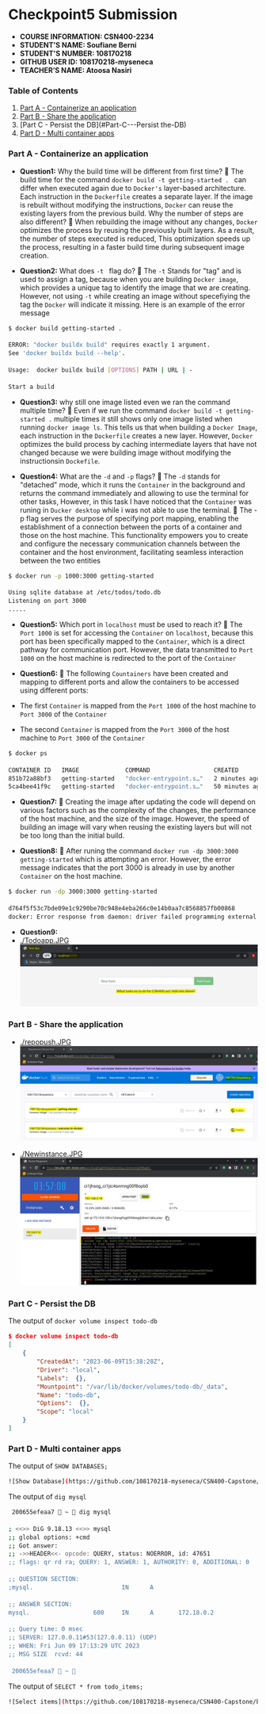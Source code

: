 # Checkpoint5 Submission

- **COURSE INFORMATION: CSN400-2234**
- **STUDENT’S NAME: Soufiane Berni**
- **STUDENT'S NUMBER: 108170218**
- **GITHUB USER ID: 108170218-myseneca**
- **TEACHER’S NAME: Atoosa Nasiri**

### Table of Contents
1. [Part A - Containerize an application](#Part-A---Containerize-an-application)
2. [Part B - Share the application](#Part-B---hare-the-application)
3. [Part C - Persist the DB](#Part-C---Persist the-DB)
4. [Part D - Multi container apps](#Part-D---Multi-container-apps)


### Part A - Containerize an application
- **Question1:** 
Why the build time will be different from first time?
🐳 The build time for the command `docker build -t getting-started . ` can differ when executed again due to `Docker's` layer-based architecture. Each instruction in the `Dockerfile` creates a separate layer. If the image is rebuilt without modifying the instructions, `Docker` can reuse the existing layers from the previous build. 
Why the number of steps are also different?
🐳 When rebuilding the image without any changes, `Docker` optimizes the process by reusing the previously built layers. As a result, the number of steps executed is reduced, This optimization speeds up the process, resulting in a faster build time during subsequent image creation.

- **Question2:**
What does `-t ` flag do? 
🐳 The `-t` Stands for "tag" and is used to assign a tag, because when you are building `Docker image`, which provides a unique tag to identify the image that we are creating. However, not using `-t` while creating an image without specefiying the tag the `Docker` will indicate it missing. Here is an example of the error message

```bash
$ docker build getting-started .

ERROR: "docker buildx build" requires exactly 1 argument.
See 'docker buildx build --help'.

Usage:  docker buildx build [OPTIONS] PATH | URL | -     

Start a build
```

- **Question3:**
why still one image listed even we ran the command multiple time?
🐳 Even if we run the command `docker build -t getting-started .` multiple times it still shows only one image listed when running `docker image ls`. This tells us that when building a `Docker Image`, each instruction in the `Dockerfile` creates a new layer. However, `Docker` optimizes the build process by caching intermediate layers that have not changed because we were building image without modifying the instructionsin `Dockefile`.

- **Question4:**
What are the `-d` and `-p` flags?
🐳 The `-d` stands for "detached" mode, which it runs the `Container` in the background and returns the command immediately and allowing to use the terminal for other tasks, However, in this task I have noticed that the `Container` was runing in `Ducker desktop` while i was not able to use the terminal.
🐳 The -p flag serves the purpose of specifying port mapping, enabling the establishment of a connection between the ports of a container and those on the host machine. This functionality empowers you to create and configure the necessary communication channels between the container and the host environment, facilitating seamless interaction between the two entities
 
```bash
$ docker run -p 1000:3000 getting-started

Using sqlite database at /etc/todos/todo.db
Listening on port 3000
.....
````


- **Question5:**
Which port in `localhost` must be used to reach it?
🐳 The `Port 1000` is set for accessing the `Container` on `localhost`, because this port has been specifically mapped to the `Container`, which is a direct pathway for communication port. However, the data transmitted to `Port 1000` on the host machine is redirected to the port of the `Container`

- **Question6:**
🐳 The following `Countainers` have been created and mapping to different ports and allow the containers to be accessed using different ports:
- The first `Container` is mapped from the `Port 1000` of the host machine to `Port 3000` of the `Container`
- The second `Container` is mapped from the `Port 3000` of the host machine to `Port 3000` of the `Container`

```bash
$ docker ps

CONTAINER ID   IMAGE             COMMAND                  CREATED          STATUS          PORTS                    NAMES
851b72a88bf3   getting-started   "docker-entrypoint.s…"   2 minutes ago    Up 2 minutes    0.0.0.0:1000->3000/tcp   eloquent_lehmann
5ca4bee41f9c   getting-started   "docker-entrypoint.s…"   50 minutes ago   Up 50 minutes   0.0.0.0:3000->3000/tcp   magical_dubinsky
```

- **Question7:**
🐳 Creating the image after updating the code will depend on various factors such as the complexity of the changes, the performance of the host machine, and the size of the image. However, the speed of building an image will vary when reusing the existing layers but will not be too long than the initial build.

- **Question8:**
🐳 After runing the command `docker run -dp 3000:3000 getting-started` which is attempting an error. However, the error message indicates that the port 3000 is already in use by another `Container` on the host machine.

```bash
$ docker run -dp 3000:3000 getting-started

d764f5f53c7bde09e1c9290be70c948e4eba266c0e14b0aa7c8568857fb00868
docker: Error response from daemon: driver failed programming external connectivity on endpoint silly_montalcini (b80ee2207da7ec15fdaa3534c8c519c5cad8aa8a80e3ff62099d4504dba94df6): Bind for 0.0.0.0:3000 failed: port is already allocated.
```

- **Question9:**
- [./Todoapp.JPG](./Todoapp.JPG)
![Todo app](https://github.com/108170218-myseneca/CSN400-Capstone/blob/main/Checkpoint5/Todoapp.JPG)

### Part B - Share the application
- [./repopush.JPG](./repopush.JPG)
![Repo push](https://github.com/108170218-myseneca/CSN400-Capstone/blob/main/Checkpoint5/repopush.JPG)

- [./Newinstance.JPG](./Newinstance.JPG)
![Image in new Instance](https://github.com/108170218-myseneca/CSN400-Capstone/blob/main/Checkpoint5/Newinstance.JPG)

### Part C - Persist the DB
The output of `docker volume inspect todo-db`

```json
$ docker volume inspect todo-db
[
    {
        "CreatedAt": "2023-06-09T15:38:28Z",
        "Driver": "local",
        "Labels":  {},
        "Mountpoint": "/var/lib/docker/volumes/todo-db/_data",
        "Name": "todo-db",
        "Options":  {},
        "Scope": "local"
    }
]
```

### Part D - Multi container apps
The output of `SHOW DATABASES;`

```bash
![Show Database](https://github.com/108170218-myseneca/CSN400-Capstone/blob/main/Checkpoint5/showdatabase.png)
```
The output of `dig mysql`

```bash
 200655efeaa7  ~  dig mysql

; <<>> DiG 9.18.13 <<>> mysql
;; global options: +cmd
;; Got answer:
;; ->>HEADER<<- opcode: QUERY, status: NOERROR, id: 47651
;; flags: qr rd ra; QUERY: 1, ANSWER: 1, AUTHORITY: 0, ADDITIONAL: 0

;; QUESTION SECTION:
;mysql.                         IN      A

;; ANSWER SECTION:
mysql.                  600     IN      A       172.18.0.2

;; Query time: 0 msec
;; SERVER: 127.0.0.11#53(127.0.0.11) (UDP)
;; WHEN: Fri Jun 09 17:13:29 UTC 2023
;; MSG SIZE  rcvd: 44

 200655efeaa7  ~ 
```

The output of `SELECT * from todo_items;`

```bash
![Select items](https://github.com/108170218-myseneca/CSN400-Capstone/blob/main/Checkpoint5/selectfromtodo.JPG)
```





